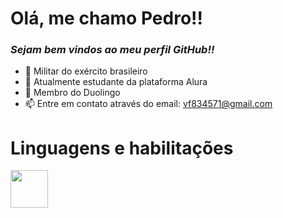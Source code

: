 # Olá, me chamo Pedro!!
### _Sejam bem vindos ao meu perfil GitHub!!_

- 🔭 Militar do exército brasileiro
- 🌱 Atualmente estudante da plataforma Alura
- 🌱 Membro do Duolingo
- 📫 Entre em contato através do email: vf834571@gmail.com

# Linguagens e habilitações

<img src="https://cdn.jsdelivr.net/gh/devicons/devicon/icons/git/git-plain-wordmark.svg" height="60"/>
          
          
          
